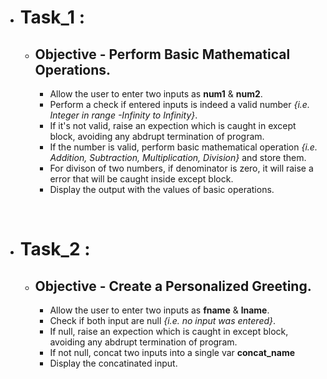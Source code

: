 - # **Task_1** :
  - ## Objective - Perform Basic Mathematical Operations.
    - Allow the user to enter two inputs as **num1** & **num2**.
    - Perform a check if entered inputs is indeed a valid number *{i.e. Integer in range -Infinity to Infinity}*.
    - If it's not valid, raise an expection which is caught in except block, avoiding any abdrupt termination of program.
    - If the number is valid, perform basic mathematical operation *{i.e. Addition, Subtraction, Multiplication, Division}* and store them.
    - For divison of two numbers, if denominator is zero, it will raise a error that will be caught inside except block. 
    - Display the output with the values of basic operations.

<br>

- # **Task_2** :
  - ## Objective - Create a Personalized Greeting.
    - Allow the user to enter two inputs as **fname** & **lname**.
    - Check if both input are null *{i.e. no input was entered}*.
    - If null, raise an expection which is caught in except block, avoiding any abdrupt termination of program.
    - If not null, concat two inputs into a single var **concat_name**
    - Display the concatinated input.
